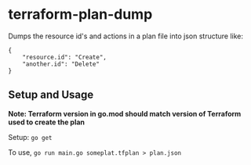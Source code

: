 # terraform-plan-dump

Dumps the resource id's and actions in a plan file into json structure like:

```
{
    "resource.id": "Create",
    "another.id": "Delete"
}
```

## Setup and Usage

**Note: Terraform version in go.mod should match version of Terraform used to create the plan**

Setup: `go get`

To use, `go run main.go someplat.tfplan > plan.json`
